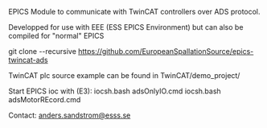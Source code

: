 EPICS Module to communicate with TwinCAT controllers over ADS protocol.

Developped for use with EEE (ESS EPICS Environment) but can also be compiled for "normal" EPICS

git clone --recursive https://github.com/EuropeanSpallationSource/epics-twincat-ads

TwinCAT plc source example  can be found in TwinCAT/demo_project/

Start EPICS ioc with (E3):
iocsh.bash adsOnlyIO.cmd
iocsh.bash adsMotorREcord.cmd

Contact: anders.sandstrom@esss.se
